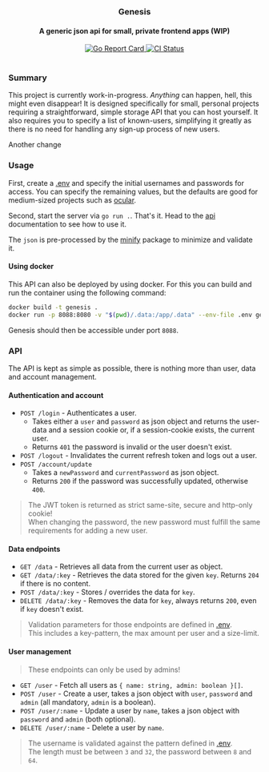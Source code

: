 <br/>

<div align="center">
  <h3>Genesis</h3>
  <h4>A generic json api for small, private frontend apps (WIP)</h4>
</div>

<div align="center">
  <a href="https://goreportcard.com/report/github.com/simonwep/genesis">
    <img src="https://goreportcard.com/badge/github.com/simonwep/genesis" alt="Go Report Card">
  </a>
  <a href="https://github.com/simonwep/genesis/actions/workflows/main.yml">
    <img src="https://github.com/simonwep/genesis/actions/workflows/main.yml/badge.svg" alt="CI Status">
  </a>
</div>

<br/>

### Summary

This project is currently work-in-progress. _Anything_ can happen, hell, this might even disappear!
It is designed specifically for small, personal projects requiring a straightforward, simple storage API that you can host yourself.
It also requires you to specify a list of known-users, simplifying it greatly as there is no need for handling any sign-up process of new users.

Another change

### Usage

First, create a [.env](.env.example) and specify the initial usernames and passwords for access.
You can specify the remaining values, but the defaults are good for medium-sized projects such as [ocular](https://github.com/Simonwep/ocular).

Second, start the server via `go run .`. That's it.
Head to the [api](#api) documentation to see how to use it.

The `json` is pre-processed by the [minify](https://github.com/tdewolff/minify) package to minimize and validate it.

#### Using docker

This API can also be deployed by using docker.
For this you can build and run the container using the following command:

```sh
docker build -t genesis .
docker run -p 8088:8080 -v "$(pwd)/.data:/app/.data" --env-file .env genesis
```

Genesis should then be accessible under port `8088`.

### API

The API is kept as simple as possible, there is nothing more than user, data and account management.

#### Authentication and account

* `POST /login` - Authenticates a user.
  - Takes either a `user` and `password` as json object and returns the user-data and a session cookie or, if a session-cookie exists, the current user.
  - Returns `401` the password is invalid or the user doesn't exist.
* `POST /logout` - Invalidates the current refresh token and logs out a user.
* `POST /account/update`
  - Takes a `newPassword` and `currentPassword` as json object.
  - Returns `200` if the password was successfully updated, otherwise `400`.

> The JWT token is returned as strict same-site, secure and http-only cookie!  
> When changing the password, the new password must fulfill the same requirements for adding a new user.

#### Data endpoints

* `GET /data` - Retrieves all data from the current user as object.
* `GET /data/:key` - Retrieves the data stored for the given `key`. Returns `204` if there is no content.
* `POST /data/:key` - Stores / overrides the data for `key`.
* `DELETE /data/:key` - Removes the data for `key`, always returns `200`, even if `key` doesn't exist.

> Validation parameters for those endpoints are defined in [.env](.env.example).  
> This includes a key-pattern, the max amount per user and a size-limit.

#### User management

> These endpoints can only be used by admins!

* `GET /user` - Fetch all users as `{ name: string, admin: boolean }[]`.
* `POST /user` - Create a user, takes a json object with `user`, `password` and `admin` (all mandatory, `admin` is a boolean).
* `POST /user/:name` - Update a user by `name`, takes a json object with `password` and `admin` (both optional).
* `DELETE /user/:name` - Delete a user by `name`.

> The username is validated against the pattern defined in [.env](.env.example).  
> The length must be between `3` and `32`, the password between `8` and `64`.
